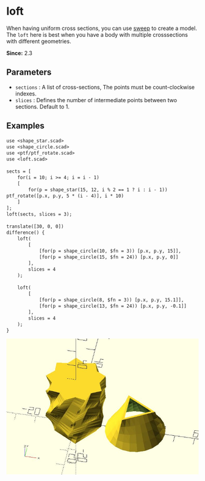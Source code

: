 # loft

When having uniform cross sections, you can use [sweep](https://openhome.cc/eGossip/OpenSCAD/lib3x-sweep.html) to create a model. The `loft` here is best when you have a body with multiple crosssections with different geometries. 

**Since:** 2.3

## Parameters

- `sections` : A list of cross-sections, The points must be count-clockwise indexes.
- `slices` : Defines the number of intermediate points between two sections. Default to 1.

## Examples

	use <shape_star.scad>
	use <shape_circle.scad>
	use <ptf/ptf_rotate.scad>
	use <loft.scad>
		
	sects = [
		for(i = 10; i >= 4; i = i - 1)
		[
			for(p = shape_star(15, 12, i % 2 == 1 ? i : i - 1)) ptf_rotate([p.x, p.y, 5 * (i - 4)], i * 10)
		]
	];
	loft(sects, slices = 3);

	translate([30, 0, 0])
	difference() {
		loft(
			[
				[for(p = shape_circle(10, $fn = 3)) [p.x, p.y, 15]],
				[for(p = shape_circle(15, $fn = 24)) [p.x, p.y, 0]]        
			],
			slices = 4
		);

		loft(
			[
				[for(p = shape_circle(8, $fn = 3)) [p.x, p.y, 15.1]],
				[for(p = shape_circle(13, $fn = 24)) [p.x, p.y, -0.1]]        
			],
			slices = 4
		);    
	}

![loft](images/lib3x-loft-1.JPG)




